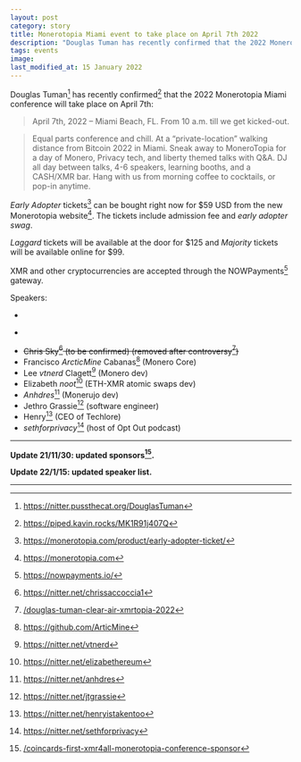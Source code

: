 ```yaml
---
layout: post
category: story
title: Monerotopia Miami event to take place on April 7th 2022
description: "Douglas Tuman has recently confirmed that the 2022 Monerotopia Miami conference will take place on April 7th."
tags: events
image: 
last_modified_at: 15 January 2022
---
```


Douglas Tuman[^1] has recently confirmed[^2] that the 2022 Monerotopia Miami conference will take place on April 7th:

> April 7th, 2022 – Miami Beach, FL. From 10 a.m. till we get kicked-out.

> Equal parts conference and chill. At a “private-location” walking distance from Bitcoin 2022 in Miami. Sneak away to MoneroTopia for a day of Monero, Privacy tech, and liberty themed talks with Q&A. DJ all day between talks, 4-6 speakers, learning booths, and a CASH/XMR bar. Hang with us from morning coffee to cocktails, or pop-in anytime.

*Early Adopter* tickets[^3] can be bought right now for $59 USD from the new Monerotopia website[^4]. The tickets include admission fee and *early adopter swag*.

*Laggard* tickets will be available at the door for $125 and *Majority* tickets will be available online for $99.

XMR and other cryptocurrencies are accepted through the NOWPayments[^5] gateway. 

Speakers:

- ~~~Howard Chu[^6] (confirmed, but may have to present remotely)~~~
- ~~~Dr. Daniel Kim[^7] (to be confirmed)~~~
- ~~Chris Sky[^8] (to be confirmed) (removed after controversy[^9])~~
- Francisco *ArcticMine* Cabanas[^10] (Monero Core)
- Lee *vtnerd* Clagett[^11] (Monero dev)
- Elizabeth *noot*[^12] (ETH-XMR atomic swaps dev)
- *Anhdres*[^14] (Monerujo dev)
- Jethro Grassie[^15] (software engineer)
- Henry[^16] (CEO of Techlore)
- *sethforprivacy*[^17] (host of Opt Out podcast)

---

**Update 21/11/30: updated sponsors[^13].**

**Update 22/1/15: updated speaker list.**

---

[^1]: https://nitter.pussthecat.org/DouglasTuman
[^2]: https://piped.kavin.rocks/MK1R91j407Q
[^3]: https://monerotopia.com/product/early-adopter-ticket/
[^4]: https://monerotopia.com
[^5]: https://nowpayments.io/
[^6]: https://nitter.net/hyc_symas
[^7]: https://sweetwater.consulting/
[^8]: https://nitter.net/chrissaccoccia1
[^9]: [/douglas-tuman-clear-air-xmrtopia-2022](/douglas-tuman-clear-air-xmrtopia-2022)
[^10]: https://github.com/ArticMine
[^11]: https://nitter.net/vtnerd
[^12]: https://nitter.net/elizabethereum
[^13]: [/coincards-first-xmr4all-monerotopia-conference-sponsor](/coincards-first-xmr4all-monerotopia-conference-sponsor)
[^14]: https://nitter.net/anhdres
[^15]: https://nitter.net/jtgrassie
[^16]: https://nitter.net/henryistakentoo
[^17]: https://nitter.net/sethforprivacy
